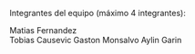 Integrantes del equipo (máximo 4 integrantes):

Matias Fernandez    
Tobias Causevic
Gaston Monsalvo
Aylin Garin